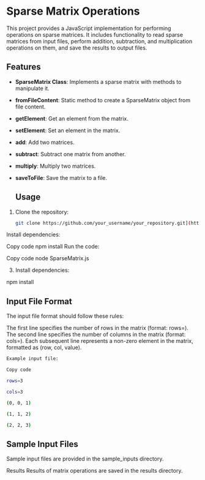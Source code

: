 # Sparse Matrix Operations

This project provides a JavaScript implementation for performing operations on sparse matrices. It includes functionality to read sparse matrices from input files, perform addition, subtraction, and multiplication operations on them, and save the results to output files.


## Features

- **SparseMatrix Class**: Implements a sparse matrix with methods to manipulate it.
- **fromFileContent**: Static method to create a SparseMatrix object from file content.
- **getElement**: Get an element from the matrix.
- **setElement**: Set an element in the matrix.
- **add**: Add two matrices.
- **subtract**: Subtract one matrix from another.
- **multiply**: Multiply two matrices.
- **saveToFile**: Save the matrix to a file.


  ## Usage

1. Clone the repository:

   ```bash
   git clone https://github.com/your_username/your_repository.git](https://github.com/nellyiya/SparseMatrix.git
Install dependencies:


Copy code
npm install
Run the code:


Copy code
node SparseMatrix.js


3. Install dependencies:

npm install


## Input File Format

The input file format should follow these rules:

The first line specifies the number of rows in the matrix (format: rows=<numRows>).
The second line specifies the number of columns in the matrix (format: cols=<numCols>).
Each subsequent line represents a non-zero element in the matrix, formatted as (row, col, value).

 ```bash
Example input file:

Copy code

rows=3

cols=3

(0, 0, 1)

(1, 1, 2)

(2, 2, 3)

```
## Sample Input Files

Sample input files are provided in the sample_inputs directory.

Results
Results of matrix operations are saved in the results directory.


